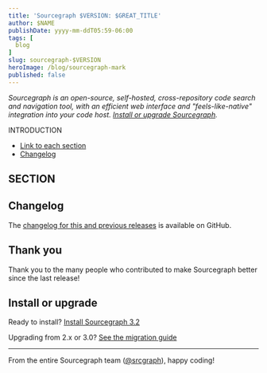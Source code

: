 ```yaml
---
title: 'Sourcegraph $VERSION: $GREAT_TITLE'
author: $NAME
publishDate: yyyy-mm-ddT05:59-06:00
tags: [
  blog
]
slug: sourcegraph-$VERSION
heroImage: /blog/sourcegraph-mark
published: false
---
```


<!--
  Don't forget to check this against the ../STYLEGUIDE.md 
-->

*Sourcegraph is an open-source, self-hosted, cross-repository code search and navigation tool, with an efficient web interface and "feels-like-native" integration into your code host. [Install or upgrade Sourcegraph](#install-or-upgrade).*

INTRODUCTION

- [Link to each section](#section-link)
- [Changelog](#changelog)

## SECTION

<!-- 
Each section should have a screencast when possible, usually without sound as they only for 30s max.

  <p class="container">
    <div style="padding:56.25% 0 0 0;position:relative;">
      <iframe src="https://player.vimeo.com/video/$VIMEO_VIDEO_ID?color=0CB6F4&amp;title=0&amp;byline=0&amp;portrait=0&autoplay=1&loop=1" style="position:absolute;top:0;left:0;width:100%;height:100%;" frameborder="0" webkitallowfullscreen="" mozallowfullscreen="" allowfullscreen=""></iframe>
    </div>
    <p style="text-align: center"><a href="https://vimeo.com/VIMEO_VIDEO_ID" target="_blank">View on Vimeo</a></p>
  </p>
-->

## Changelog

<!--
  Copy and paste the changelog for this release here and link, as well as linking to CHANGELOG.md
-->

The [changelog for this and previous releases](https://github.com/sourcegraph/sourcegraph/blob/master/CHANGELOG.md) is available on GitHub.

## Thank you

Thank you to the many people who contributed to make Sourcegraph better since the last release!

<!--
  Generate the list of people who contributed (created tickets) by using the script at https://gist.github.com/ryan-blunden/c8898c989b48ba7a83e64ff9ae242cc2
-->

## Install or upgrade

Ready to install? [Install Sourcegraph 3.2](https://docs.sourcegraph.com/)

Upgrading from 2.x or 3.0? [See the migration guide](https://docs.sourcegraph.com/admin/migration/3_0)

---

From the entire Sourcegraph team ([@srcgraph](https://twitter.com/srcgraph)), happy coding!
